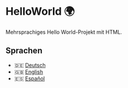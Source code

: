 # HelloWorld 🌍

Mehrsprachiges Hello World-Projekt mit HTML.

## Sprachen

- 🇩🇪 [Deutsch](de/index.html)
- 🇬🇧 [English](en/index.html)
- 🇪🇸 [Español](es/index.html)
